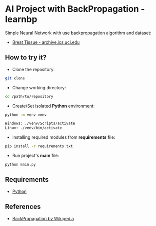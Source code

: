 # AI Project with BackPropagation - learnbp
Simple Neural Network with use backpropagation algorithm and dataset:
- [Breat Tissue - archive.ics.uci.edu](https://archive.ics.uci.edu/ml/datasets/Breast+Tissue)

## How to try it?

- Clone the repository:
```bash
git clone
```

- Change working directory:
```bash
cd /path/to/repository
```

- Create/Set isolated **Python** environment:
```bash
python -m venv venv
```
```bash
Windows: ./venv/Scripts/activate
Linux: ./venv/bin/activate
```

- Installing required modules from **requirements** file:
```bash
pip install -r requirements.txt
```

- Run project's **main** file:
```bash
python main.py
```

## Requirements
- [Python](https://www.python.org/downloads/)

## References
- [BackPropagation by Wikipedia](https://en.wikipedia.org/wiki/Backpropagation)